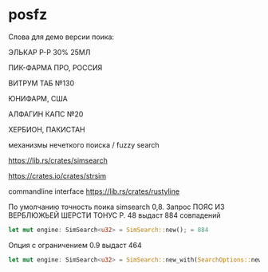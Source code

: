# posfz


Слова для демо версии поика:

ЭЛЬКАР Р-Р 30% 25МЛ

ПИК-ФАРМА ПРО, РОССИЯ

ВИТРУМ ТАБ №130

ЮНИФАРМ, США

АЛФАГИН КАПС №20

ХЕРБИОН, ПАКИСТАН


механизмы нечеткого поиска / fuzzy search

https://lib.rs/crates/simsearch

https://crates.io/crates/strsim

commandline interface https://lib.rs/crates/rustyline

По умолчанию точность поика simsearch 0,8. Запрос ПОЯС ИЗ ВЕРБЛЮЖЬЕЙ ШЕРСТИ ТОНУС Р. 48 выдаст 884 совпадений
```Rust
let mut engine: SimSearch<u32> = SimSearch::new(); = 884
```
Опция с ограничением 0.9 выдаст 464
```Rust
let mut engine: SimSearch<u32> = SimSearch::new_with(SearchOptions::new().threshold(0.9)); = 464
```
